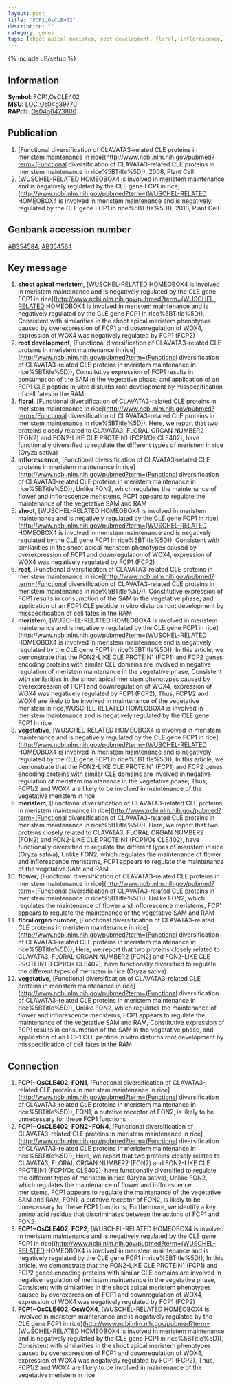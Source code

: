 ```yaml
---
layout: post
title: "FCP1,OsCLE402"
description: ""
category: genes
tags: [shoot apical meristem, root development, floral, inflorescence, shoot, root, meristem, vegetative, flower, floral organ number]
---
```

{% include JB/setup %}

## Information
__Symbol__: FCP1,OsCLE402  
__MSU__: [LOC_Os04g39770](http://rice.plantbiology.msu.edu/cgi-bin/ORF_infopage.cgi?orf=LOC_Os04g39770)  
__RAPdb__: [Os04g0473800](http://rapdb.dna.affrc.go.jp/viewer/gbrowse_details/irgsp1?name=Os04g0473800)  

## Publication
1. [Functional diversification of CLAVATA3-related CLE proteins in meristem maintenance in rice](http://www.ncbi.nlm.nih.gov/pubmed?term=(Functional diversification of CLAVATA3-related CLE proteins in meristem maintenance in rice%5BTitle%5D)), 2008, Plant Cell.
2. [WUSCHEL-RELATED HOMEOBOX4 is involved in meristem maintenance and is negatively regulated by the CLE gene FCP1 in rice](http://www.ncbi.nlm.nih.gov/pubmed?term=(WUSCHEL-RELATED HOMEOBOX4 is involved in meristem maintenance and is negatively regulated by the CLE gene FCP1 in rice%5BTitle%5D)), 2013, Plant Cell.

## Genbank accession number
[AB354584](http://www.ncbi.nlm.nih.gov/nuccore/AB354584), [AB354584](http://www.ncbi.nlm.nih.gov/nuccore/AB354584)

## Key message
1. __shoot apical meristem__, [WUSCHEL-RELATED HOMEOBOX4 is involved in meristem maintenance and is negatively regulated by the CLE gene FCP1 in rice](http://www.ncbi.nlm.nih.gov/pubmed?term=(WUSCHEL-RELATED HOMEOBOX4 is involved in meristem maintenance and is negatively regulated by the CLE gene FCP1 in rice%5BTitle%5D)),  Consistent with similarities in the shoot apical meristem phenotypes caused by overexpression of FCP1 and downregulation of WOX4, expression of WOX4 was negatively regulated by FCP1 (FCP2)
2. __root development__, [Functional diversification of CLAVATA3-related CLE proteins in meristem maintenance in rice](http://www.ncbi.nlm.nih.gov/pubmed?term=(Functional diversification of CLAVATA3-related CLE proteins in meristem maintenance in rice%5BTitle%5D)),  Constitutive expression of FCP1 results in consumption of the SAM in the vegetative phase, and application of an FCP1 CLE peptide in vitro disturbs root development by misspecification of cell fates in the RAM
3. __floral__, [Functional diversification of CLAVATA3-related CLE proteins in meristem maintenance in rice](http://www.ncbi.nlm.nih.gov/pubmed?term=(Functional diversification of CLAVATA3-related CLE proteins in meristem maintenance in rice%5BTitle%5D)),  Here, we report that two proteins closely related to CLAVATA3, FLORAL ORGAN NUMBER2 (FON2) and FON2-LIKE CLE PROTEIN1 (FCP1/Os CLE402), have functionally diversified to regulate the different types of meristem in rice (Oryza sativa)
4. __inflorescence__, [Functional diversification of CLAVATA3-related CLE proteins in meristem maintenance in rice](http://www.ncbi.nlm.nih.gov/pubmed?term=(Functional diversification of CLAVATA3-related CLE proteins in meristem maintenance in rice%5BTitle%5D)),  Unlike FON2, which regulates the maintenance of flower and inflorescence meristems, FCP1 appears to regulate the maintenance of the vegetative SAM and RAM
5. __shoot__, [WUSCHEL-RELATED HOMEOBOX4 is involved in meristem maintenance and is negatively regulated by the CLE gene FCP1 in rice](http://www.ncbi.nlm.nih.gov/pubmed?term=(WUSCHEL-RELATED HOMEOBOX4 is involved in meristem maintenance and is negatively regulated by the CLE gene FCP1 in rice%5BTitle%5D)),  Consistent with similarities in the shoot apical meristem phenotypes caused by overexpression of FCP1 and downregulation of WOX4, expression of WOX4 was negatively regulated by FCP1 (FCP2)
6. __root__, [Functional diversification of CLAVATA3-related CLE proteins in meristem maintenance in rice](http://www.ncbi.nlm.nih.gov/pubmed?term=(Functional diversification of CLAVATA3-related CLE proteins in meristem maintenance in rice%5BTitle%5D)),  Constitutive expression of FCP1 results in consumption of the SAM in the vegetative phase, and application of an FCP1 CLE peptide in vitro disturbs root development by misspecification of cell fates in the RAM
7. __meristem__, [WUSCHEL-RELATED HOMEOBOX4 is involved in meristem maintenance and is negatively regulated by the CLE gene FCP1 in rice](http://www.ncbi.nlm.nih.gov/pubmed?term=(WUSCHEL-RELATED HOMEOBOX4 is involved in meristem maintenance and is negatively regulated by the CLE gene FCP1 in rice%5BTitle%5D)),  In this article, we demonstrate that the FON2-LIKE CLE PROTEIN1 (FCP1) and FCP2 genes encoding proteins with similar CLE domains are involved in negative regulation of meristem maintenance in the vegetative phase, Consistent with similarities in the shoot apical meristem phenotypes caused by overexpression of FCP1 and downregulation of WOX4, expression of WOX4 was negatively regulated by FCP1 (FCP2), Thus, FCP1/2 and WOX4 are likely to be involved in maintenance of the vegetative meristem in rice,WUSCHEL-RELATED HOMEOBOX4 is involved in meristem maintenance and is negatively regulated by the CLE gene FCP1 in rice
8. __vegetative__, [WUSCHEL-RELATED HOMEOBOX4 is involved in meristem maintenance and is negatively regulated by the CLE gene FCP1 in rice](http://www.ncbi.nlm.nih.gov/pubmed?term=(WUSCHEL-RELATED HOMEOBOX4 is involved in meristem maintenance and is negatively regulated by the CLE gene FCP1 in rice%5BTitle%5D)),  In this article, we demonstrate that the FON2-LIKE CLE PROTEIN1 (FCP1) and FCP2 genes encoding proteins with similar CLE domains are involved in negative regulation of meristem maintenance in the vegetative phase, Thus, FCP1/2 and WOX4 are likely to be involved in maintenance of the vegetative meristem in rice
9. __meristem__, [Functional diversification of CLAVATA3-related CLE proteins in meristem maintenance in rice](http://www.ncbi.nlm.nih.gov/pubmed?term=(Functional diversification of CLAVATA3-related CLE proteins in meristem maintenance in rice%5BTitle%5D)),  Here, we report that two proteins closely related to CLAVATA3, FLORAL ORGAN NUMBER2 (FON2) and FON2-LIKE CLE PROTEIN1 (FCP1/Os CLE402), have functionally diversified to regulate the different types of meristem in rice (Oryza sativa), Unlike FON2, which regulates the maintenance of flower and inflorescence meristems, FCP1 appears to regulate the maintenance of the vegetative SAM and RAM
10. __flower__, [Functional diversification of CLAVATA3-related CLE proteins in meristem maintenance in rice](http://www.ncbi.nlm.nih.gov/pubmed?term=(Functional diversification of CLAVATA3-related CLE proteins in meristem maintenance in rice%5BTitle%5D)),  Unlike FON2, which regulates the maintenance of flower and inflorescence meristems, FCP1 appears to regulate the maintenance of the vegetative SAM and RAM
11. __floral organ number__, [Functional diversification of CLAVATA3-related CLE proteins in meristem maintenance in rice](http://www.ncbi.nlm.nih.gov/pubmed?term=(Functional diversification of CLAVATA3-related CLE proteins in meristem maintenance in rice%5BTitle%5D)),  Here, we report that two proteins closely related to CLAVATA3, FLORAL ORGAN NUMBER2 (FON2) and FON2-LIKE CLE PROTEIN1 (FCP1/Os CLE402), have functionally diversified to regulate the different types of meristem in rice (Oryza sativa)
12. __vegetative__, [Functional diversification of CLAVATA3-related CLE proteins in meristem maintenance in rice](http://www.ncbi.nlm.nih.gov/pubmed?term=(Functional diversification of CLAVATA3-related CLE proteins in meristem maintenance in rice%5BTitle%5D)),  Unlike FON2, which regulates the maintenance of flower and inflorescence meristems, FCP1 appears to regulate the maintenance of the vegetative SAM and RAM, Constitutive expression of FCP1 results in consumption of the SAM in the vegetative phase, and application of an FCP1 CLE peptide in vitro disturbs root development by misspecification of cell fates in the RAM

## Connection
1. __FCP1~OsCLE402__, __FON1__, [Functional diversification of CLAVATA3-related CLE proteins in meristem maintenance in rice](http://www.ncbi.nlm.nih.gov/pubmed?term=(Functional diversification of CLAVATA3-related CLE proteins in meristem maintenance in rice%5BTitle%5D)),  FON1, a putative receptor of FON2, is likely to be unnecessary for these FCP1 functions
2. __FCP1~OsCLE402__, __FON2~FON4__, [Functional diversification of CLAVATA3-related CLE proteins in meristem maintenance in rice](http://www.ncbi.nlm.nih.gov/pubmed?term=(Functional diversification of CLAVATA3-related CLE proteins in meristem maintenance in rice%5BTitle%5D)),  Here, we report that two proteins closely related to CLAVATA3, FLORAL ORGAN NUMBER2 (FON2) and FON2-LIKE CLE PROTEIN1 (FCP1/Os CLE402), have functionally diversified to regulate the different types of meristem in rice (Oryza sativa), Unlike FON2, which regulates the maintenance of flower and inflorescence meristems, FCP1 appears to regulate the maintenance of the vegetative SAM and RAM, FON1, a putative receptor of FON2, is likely to be unnecessary for these FCP1 functions, Furthermore, we identify a key amino acid residue that discriminates between the actions of FCP1 and FON2
3. __FCP1~OsCLE402__, __FCP2__, [WUSCHEL-RELATED HOMEOBOX4 is involved in meristem maintenance and is negatively regulated by the CLE gene FCP1 in rice](http://www.ncbi.nlm.nih.gov/pubmed?term=(WUSCHEL-RELATED HOMEOBOX4 is involved in meristem maintenance and is negatively regulated by the CLE gene FCP1 in rice%5BTitle%5D)),  In this article, we demonstrate that the FON2-LIKE CLE PROTEIN1 (FCP1) and FCP2 genes encoding proteins with similar CLE domains are involved in negative regulation of meristem maintenance in the vegetative phase, Consistent with similarities in the shoot apical meristem phenotypes caused by overexpression of FCP1 and downregulation of WOX4, expression of WOX4 was negatively regulated by FCP1 (FCP2)
4. __FCP1~OsCLE402__, __OsWOX4__, [WUSCHEL-RELATED HOMEOBOX4 is involved in meristem maintenance and is negatively regulated by the CLE gene FCP1 in rice](http://www.ncbi.nlm.nih.gov/pubmed?term=(WUSCHEL-RELATED HOMEOBOX4 is involved in meristem maintenance and is negatively regulated by the CLE gene FCP1 in rice%5BTitle%5D)),  Consistent with similarities in the shoot apical meristem phenotypes caused by overexpression of FCP1 and downregulation of WOX4, expression of WOX4 was negatively regulated by FCP1 (FCP2), Thus, FCP1/2 and WOX4 are likely to be involved in maintenance of the vegetative meristem in rice


